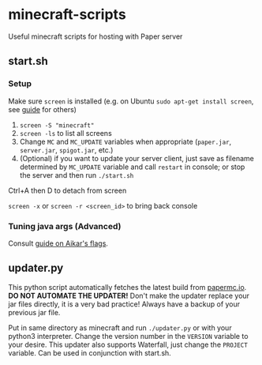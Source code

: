 # minecraft-scripts
Useful minecraft scripts for hosting with Paper server



## start.sh
### Setup
Make sure `screen` is installed (e.g. on Ubuntu `sudo apt-get install screen`, see [guide](https://linuxize.com/post/how-to-use-linux-screen/) for others)

1. `screen -S "minecraft"`
2. `screen -ls` to list all screens
3. Change `MC` and `MC_UPDATE` variables when appropriate (`paper.jar`, `server.jar`, `spigot.jar`, etc.)
4. (Optional) if you want to update your server client, just save as filename determined by `MC_UPDATE` variable and call `restart` in console; or stop the server and then run `./start.sh`

Ctrl+A then D to detach from screen

`screen -x` or `screen -r <screen_id>` to bring back console

### Tuning java args (Advanced)
Consult [guide on Aikar's flags](https://mcflags.emc.gs/).

## updater.py
This python script automatically fetches the latest build from [papermc.io](https://papermc.io). **DO NOT AUTOMATE THE UPDATER!** Don't make the updater replace your jar files directly, it is a very bad practice! Always have a backup of your previous jar file.

Put in same directory as minecraft and run `./updater.py` or with your python3 interpreter. Change the version number in the `VERSION` variable to your desire. This updater also supports Waterfall, just change the `PROJECT` variable.
Can be used in conjunction with start.sh. 

